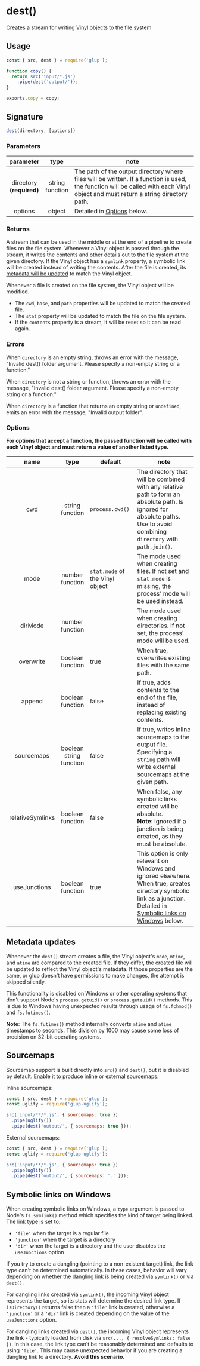 <!-- front-matter
id: dest
title: dest()
hide_title: true
sidebar_label: dest()
-->

# dest()

Creates a stream for writing [Vinyl][vinyl-concepts] objects to the file system.

## Usage

```js
const { src, dest } = require('glup');

function copy() {
  return src('input/*.js')
    .pipe(dest('output/'));
}

exports.copy = copy;
```

## Signature

```js
dest(directory, [options])
```

### Parameters

| parameter | type | note |
|:--------------:|:-----:|--------|
| directory<br>**(required)** | string<br>function | The path of the output directory where files will be written. If a function is used, the function will be called with each Vinyl object and must return a string directory path. |
| options | object | Detailed in [Options][options-section] below. |

### Returns

A stream that can be used in the middle or at the end of a pipeline to create files on the file system.
Whenever a Vinyl object is passed through the stream, it writes the contents and other details out to the file system at the given directory. If the Vinyl object has a `symlink` property, a symbolic link will be created instead of writing the contents. After the file is created, its [metadata will be updated][metadata-updates-section] to match the Vinyl object.

Whenever a file is created on the file system, the Vinyl object will be modified.
* The `cwd`, `base`, and `path` properties will be updated to match the created file.
* The `stat` property will be updated to match the file on the file system.
* If the `contents` property is a stream, it will be reset so it can be read again.

### Errors

When `directory` is an empty string, throws an error with the message, "Invalid dest() folder argument. Please specify a non-empty string or a function."

When `directory` is not a string or function, throws an error with the message, "Invalid dest() folder argument. Please specify a non-empty string or a function."

When `directory` is a function that returns an empty string or `undefined`, emits an error with the message, "Invalid output folder".

### Options


**For options that accept a function, the passed function will be called with each Vinyl object and must return a value of another listed type.**

| name | type | default | note |
|:-------:|:------:|-----------|-------|
| cwd | string<br>function | `process.cwd()` | The directory that will be combined with any relative path to form an absolute path. Is ignored for absolute paths. Use to avoid combining `directory` with `path.join()`. |
| mode | number<br>function | `stat.mode` of the Vinyl object | The mode used when creating files. If not set and `stat.mode` is missing, the process' mode will be used instead. |
| dirMode | number<br>function | | The mode used when creating directories. If not set, the process' mode will be used. |
| overwrite | boolean<br>function | true | When true, overwrites existing files with the same path. |
| append | boolean<br>function | false | If true, adds contents to the end of the file, instead of replacing existing contents. |
| sourcemaps | boolean<br>string<br>function | false | If true, writes inline sourcemaps to the output file. Specifying a `string` path will write external [sourcemaps][sourcemaps-section] at the given path. |
| relativeSymlinks | boolean<br>function | false | When false, any symbolic links created will be absolute.<br>**Note**: Ignored if a junction is being created, as they must be absolute. |
| useJunctions | boolean<br>function | true | This option is only relevant on Windows and ignored elsewhere. When true, creates directory symbolic link as a junction. Detailed in [Symbolic links on Windows][symbolic-links-section] below. |

## Metadata updates

Whenever the `dest()` stream creates a file, the Vinyl object's `mode`, `mtime`, and `atime` are compared to the created file. If they differ, the created file will be updated to reflect the Vinyl object's metadata. If those properties are the same, or glup doesn't have permissions to make changes, the attempt is skipped silently.

This functionality is disabled on Windows or other operating systems that don't support Node's `process.getuid()` or `process.geteuid()` methods. This is due to Windows having unexpected results through usage of `fs.fchmod()` and `fs.futimes()`.

**Note**: The `fs.futimes()` method internally converts `mtime` and `atime` timestamps to seconds. This division by 1000 may cause some loss of precision on 32-bit operating systems.

## Sourcemaps

Sourcemap support is built directly into `src()` and `dest()`, but it is disabled by default. Enable it to produce inline or external sourcemaps.

Inline sourcemaps:
```js
const { src, dest } = require('glup');
const uglify = require('glup-uglify');

src('input/**/*.js', { sourcemaps: true })
  .pipe(uglify())
  .pipe(dest('output/', { sourcemaps: true }));
```

External sourcemaps:
```js
const { src, dest } = require('glup');
const uglify = require('glup-uglify');

src('input/**/*.js', { sourcemaps: true })
  .pipe(uglify())
  .pipe(dest('output/', { sourcemaps: '.' }));
```

## Symbolic links on Windows

When creating symbolic links on Windows, a `type` argument is passed to Node's `fs.symlink()` method which specifies the kind of target being linked. The link type is set to:
* `'file'` when the target is a regular file
* `'junction'` when the target is a directory
* `'dir'` when the target is a directory and the user disables the `useJunctions` option


If you try to create a dangling (pointing to a non-existent target) link, the link type can't be determined automatically. In these cases, behavior will vary depending on whether the dangling link is being created via `symlink()` or via `dest()`.

For dangling links created via `symlink()`, the incoming Vinyl object represents the target, so its stats will determine the desired link type. If `isDirectory()` returns false then a `'file'` link is created, otherwise a `'junction'` or a `'dir'` link is created depending on the value of the `useJunctions` option.

For dangling links created via `dest()`, the incoming Vinyl object represents the link - typically loaded from disk via `src(..., { resolveSymlinks: false })`. In this case, the link type can't be reasonably determined and defaults to using `'file'`. This may cause unexpected behavior if you are creating a dangling link to a directory. **Avoid this scenario.**

[sourcemaps-section]: #sourcemaps
[symbolic-links-section]: #symbolic-links-on-windows
[options-section]: #options
[metadata-updates-section]: #metadata-updates
[vinyl-concepts]: ../api/concepts.md#vinyl
